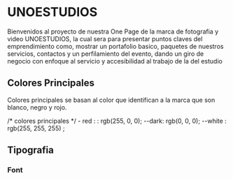 # UNOESTUDIOS

Bienvenidos al proyecto de nuestra One Page de la marca de fotografia y video UNOESTUDIOS, la cual sera para presentar puntos claves del emprendimiento como, mostrar un portafolio basico, paquetes de nuestros servicios, contactos y un perfilamiento del evento,  dando un giro de negocio con enfoque al servicio y accesibilidad al trabajo de la del estudio 


## Colores Principales 

Colores principales se basan al color que identifican a la marca que son blanco, negro y rojo.

/* colores principales */
    - red : : rgb(255, 0, 0);
    --dark: rgb(0, 0, 0);
    --white : rgb(255, 255, 255) ;


## Tipografia

### Font